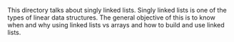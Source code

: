 This directory talks about singly linked lists. Singly linked lists is one of the types of linear data structures.
The general objective of this is to know when and why using linked lists vs arrays and how to build and use linked lists.
